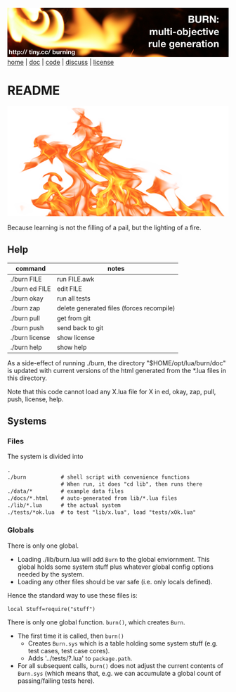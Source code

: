 <a href="http://tiny.cc/burning"><img src="etc/img/burn.png"></a><br clear=all>
[home](http://tiny.cc/burning) | [doc](http://burn.github.io/src) | [code](https://github.com/burn/src) | [discuss](https://github.com/burn/src/issues) | [license](https://github.com/burn/src/blob/master/LICENSE.md)

# README

<img width=550 height=250 src="etc/img/burn-wide.png">

Because learning is not the filling of a pail, but the lighting of a fire. 

## Help

command| notes
------------ | -------------
./burn FILE   |     	run FILE.awk
./burn ed FILE |		edit FILE
./burn okay 	 |	run all tests
./burn zap 	|	delete generated files (forces recompile)
./burn pull	|	get from git
./burn push	|	send back to git
./burn license	|	show license
./burn help	|	show help

As a side-effect of running ./burn, the directory
"$HOME/opt/lua/burn/doc" is updated with current versions of the
html generated from the \*.lua files in this directory.

Note that this code cannot load any X.lua file for
X in ed, okay, zap, pull, push, license, help.

##  Systems

### Files

The system is divided into

```
.
./burn           # shell script with convenience functions
                 # When run, it does "cd lib", then runs there
./data/*         # example data files
./docs/*.html    # auto-generated from lib/*.lua files
./lib/*.lua      # the actual system
./tests/*ok.lua  # to test "lib/x.lua", load "tests/xOk.lua"
```

### Globals

There is only one global.

- Loading ./lib/burn.lua will add `Burn` to the global enviornment.
This global holds some system
stuff
plus whatever global config options needed by the system.
- Loading any other files should be var safe (i.e. only locals defined).

Hence the standard way to use these files is:

```
local Stuff=require("stuff")
```

There is only one global function. `burn()`, which creates `Burn`.

- The first time it is called, then `burn()`
     - Creates `Burn.sys` which is a table holding some system stuff 
       (e.g. test cases, test case cores).
     - Adds '../tests/?.lua' to `package.path`.
- For all subsequent calls, `burn()` does not adjust the current
  contents of `Burn.sys` (which means that, e.g. we can accumulate a 
  global count of passing/failing tests here). 

